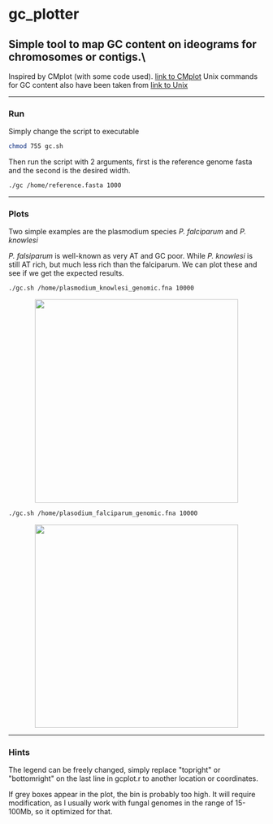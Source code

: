 gc_plotter
=========

## Simple tool to map GC content on ideograms for chromosomes or contigs.\

Inspired by CMplot (with some code used). [link to CMplot](https://github.com/YinLiLin/R-CMplot)
Unix commands for GC content also have been taken from [link to Unix](https://wiki.bits.vib.be/index.php/Create_a_GC_content_track)

---

### Run

Simply change the script to executable

```bash
chmod 755 gc.sh
```

Then run the script with 2 arguments, first is the reference genome fasta and the second is the desired width. 
```bash
./gc /home/reference.fasta 1000
```

---

### Plots

Two simple examples are the plasmodium species *P. falciparum* and *P. knowlesi*

*P. falsiparum* is well-known as very AT and GC poor. While *P. knowlesi* is still AT rich, but much less rich than the falciparum. We can plot these and see if we get the expected results.

```bash
./gc.sh /home/plasmodium_knowlesi_genomic.fna 10000
```
<p align="center">
<a href="https://raw.githubusercontent.com/TheRincon/gc_plotter/master/plas1_genomic.pdf">
<img src="plas1_genomic.pdf" height="400px" width="400px">
</a>
</p>


```bash
./gc.sh /home/plasodium_falciparum_genomic.fna 10000
```
<p align="center">
<a href="https://raw.githubusercontent.com/TheRincon/gc_plotter/master/plas_genomic.pdf">
<img src="plas_genomic.pdf" height="400px" width="400px">
</a>
</p>

---

### Hints

The legend can be freely changed, simply replace "topright" or "bottomright" on the last line in gcplot.r to another location or coordinates. 

If grey boxes appear in the plot, the bin is probably too high. It will require modification, as I usually work with fungal genomes in the range of 15-100Mb, so it optimized for that. 